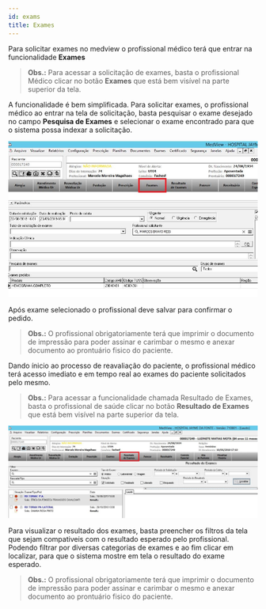 ```yaml
---
id: exams
title: Exames
---
```


Para solicitar exames no medview o profissional médico terá que entrar na funcionalidade **Exames**

>**Obs.:** Para acessar a solicitação de exames, basta o profissional Médico clicar no botão **Exames** que está bem visível na parte superior da tela.

A funcionalidade é bem simplificada. Para solicitar exames, o profissional médico ao entrar na tela de solicitação, basta pesquisar o exame desejado no campo **Pesquisa de Exames** e selecionar o exame encontrado para que o sistema possa indexar a solicitação.

![Solicitação de Exames](../assets/urgency-process-flow/exames.jpg)

Após exame selecionado o profissional deve salvar para confirmar o pedido.

>**Obs.:** O profissional obrigatoriamente terá que imprimir o documento de impressão para poder assinar e carimbar o mesmo e anexar documento ao prontuário fisico do paciente.

Dando ínicio ao processo de reavaliação do paciente, o profissional médico terá acesso imediato e em tempo real ao exames do paciente solicitados pelo mesmo.

>**Obs.:** Para acessar a funcionalidade chamada Resultado de Exames, basta o profissional de saúde clicar no botão **Resultado de Exames** que está bem visível na parte superior da tela.

![Resultado de Exames](../assets/urgency-process-flow/resultado.jpg)

Para visualizar o resultado dos exames, basta preencher os filtros da tela que sejam compativeis com o resultado esperado pelo profissional. Podendo filtrar por diversas categorias de exames e ao fim clicar em localizar, para que o sistema mostre em tela o resultado do exame esperado.

>**Obs.:** O profissional obrigatoriamente terá que imprimir o documento de impressão para poder assinar e carimbar o mesmo e anexar documento ao prontuário fisico do paciente.